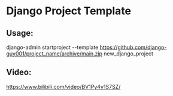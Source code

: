 # Django Project Template
## Usage:

django-admin startproject --template https://github.com/django-guy001/project_name/archive/main.zip new_django_project

## Video:

https://www.bilibili.com/video/BV1Py4y1S7SZ/
